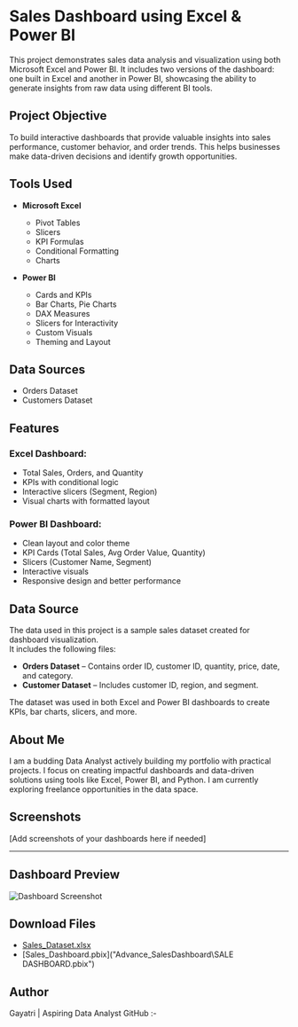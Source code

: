 # Sales Dashboard using Excel & Power BI

This project demonstrates sales data analysis and visualization using both Microsoft Excel and Power BI. It includes two versions of the dashboard: one built in Excel and another in Power BI, showcasing the ability to generate insights from raw data using different BI tools.

## Project Objective

To build interactive dashboards that provide valuable insights into sales performance, customer behavior, and order trends. This helps businesses make data-driven decisions and identify growth opportunities.

## Tools Used

- **Microsoft Excel**
  - Pivot Tables
  - Slicers
  - KPI Formulas
  - Conditional Formatting
  - Charts

- **Power BI**
  - Cards and KPIs
  - Bar Charts, Pie Charts
  - DAX Measures
  - Slicers for Interactivity
  - Custom Visuals
  - Theming and Layout

## Data Sources

- Orders Dataset
- Customers Dataset

## Features

### Excel Dashboard:
- Total Sales, Orders, and Quantity
- KPIs with conditional logic
- Interactive slicers (Segment, Region)
- Visual charts with formatted layout

### Power BI Dashboard:
- Clean layout and color theme
- KPI Cards (Total Sales, Avg Order Value, Quantity)
- Slicers (Customer Name, Segment)
- Interactive visuals
- Responsive design and better performance



## Data Source

The data used in this project is a sample sales dataset created for dashboard visualization.  
It includes the following files:
- **Orders Dataset** – Contains order ID, customer ID, quantity, price, date, and category.
- **Customer Dataset** – Includes customer ID, region, and segment.

The dataset was used in both Excel and Power BI dashboards to create KPIs, bar charts, slicers, and more.


## About Me

I am a budding Data Analyst actively building my portfolio with practical projects. I focus on creating impactful dashboards and data-driven solutions using tools like Excel, Power BI, and Python. I am currently exploring freelance opportunities in the data space.

## Screenshots

[Add screenshots of your dashboards here if needed]

---
## Dashboard Preview
![Dashboard Screenshot](IMAGE)

## Download Files
- [Sales_Dataset.xlsx]("Advance_SalesDashboard\Advance_Sales_Dashboard.xlsx")
- [Sales_Dashboard.pbix]("Advance_SalesDashboard\SALE DASHBOARD.pbix")

## Author
Gayatri | Aspiring Data Analyst
GitHub :- 
